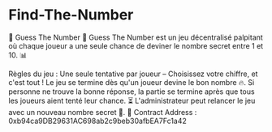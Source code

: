 # Find-The-Number 

🎲 Guess The Number 🎲
Guess The Number est un jeu décentralisé palpitant où chaque joueur a une seule chance de deviner le nombre secret entre 1 et 10. 📊

Règles du jeu :
Une seule tentative par joueur – Choisissez votre chiffre, et c'est tout !
Le jeu se termine dès qu'un joueur devine le bon nombre 🔥.
Si personne ne trouve la bonne réponse, la partie se termine après que tous les joueurs aient tenté leur chance. ⏳
L'administrateur peut relancer le jeu avec un nouveau nombre secret 🔄.
🔑 Contract Address :
0xb94ca9DB29631AC698ab2c9beb30afbEA7Fc1a42

